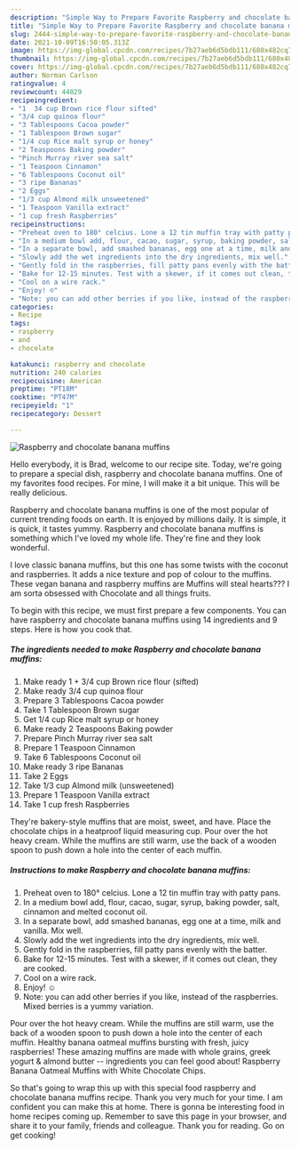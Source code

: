 ```yaml
---
description: "Simple Way to Prepare Favorite Raspberry and chocolate banana muffins"
title: "Simple Way to Prepare Favorite Raspberry and chocolate banana muffins"
slug: 2444-simple-way-to-prepare-favorite-raspberry-and-chocolate-banana-muffins
date: 2021-10-09T16:50:05.313Z
image: https://img-global.cpcdn.com/recipes/7b27aeb6d5bdb111/680x482cq70/raspberry-and-chocolate-banana-muffins-recipe-main-photo.jpg
thumbnail: https://img-global.cpcdn.com/recipes/7b27aeb6d5bdb111/680x482cq70/raspberry-and-chocolate-banana-muffins-recipe-main-photo.jpg
cover: https://img-global.cpcdn.com/recipes/7b27aeb6d5bdb111/680x482cq70/raspberry-and-chocolate-banana-muffins-recipe-main-photo.jpg
author: Norman Carlson
ratingvalue: 4
reviewcount: 44829
recipeingredient:
- "1  34 cup Brown rice flour sifted"
- "3/4 cup quinoa flour"
- "3 Tablespoons Cacoa powder"
- "1 Tablespoon Brown sugar"
- "1/4 cup Rice malt syrup or honey"
- "2 Teaspoons Baking powder"
- "Pinch Murray river sea salt"
- "1 Teaspoon Cinnamon"
- "6 Tablespoons Coconut oil"
- "3 ripe Bananas"
- "2 Eggs"
- "1/3 cup Almond milk unsweetened"
- "1 Teaspoon Vanilla extract"
- "1 cup fresh Raspberries"
recipeinstructions:
- "Preheat oven to 180° celcius. Lone a 12 tin muffin tray with patty pans."
- "In a medium bowl add, flour, cacao, sugar, syrup, baking powder, salt, cinnamon and melted coconut oil."
- "In a separate bowl, add smashed bananas, egg one at a time, milk and vanilla. Mix well."
- "Slowly add the wet ingredients into the dry ingredients, mix well."
- "Gently fold in the raspberries, fill patty pans evenly with the batter."
- "Bake for 12-15 minutes. Test with a skewer, if it comes out clean, they are cooked."
- "Cool on a wire rack."
- "Enjoy! ☺️"
- "Note: you can add other berries if you like, instead of the raspberries. Mixed berries is a yummy variation."
categories:
- Recipe
tags:
- raspberry
- and
- chocolate

katakunci: raspberry and chocolate 
nutrition: 240 calories
recipecuisine: American
preptime: "PT18M"
cooktime: "PT47M"
recipeyield: "1"
recipecategory: Dessert

---
```



![Raspberry and chocolate banana muffins](https://img-global.cpcdn.com/recipes/7b27aeb6d5bdb111/680x482cq70/raspberry-and-chocolate-banana-muffins-recipe-main-photo.jpg)

Hello everybody, it is Brad, welcome to our recipe site. Today, we're going to prepare a special dish, raspberry and chocolate banana muffins. One of my favorites food recipes. For mine, I will make it a bit unique. This will be really delicious.

Raspberry and chocolate banana muffins is one of the most popular of current trending foods on earth. It is enjoyed by millions daily. It is simple, it is quick, it tastes yummy. Raspberry and chocolate banana muffins is something which I've loved my whole life. They're fine and they look wonderful.

I love classic banana muffins, but this one has some twists with the coconut and raspberries. It adds a nice texture and pop of colour to the muffins. These vegan banana and raspberry muffins are Muffins will steal hearts??? I am sorta obsessed with Chocolate and all things fruits.


To begin with this recipe, we must first prepare a few components. You can have raspberry and chocolate banana muffins using 14 ingredients and 9 steps. Here is how you cook that.

<!--inarticleads1-->

##### The ingredients needed to make Raspberry and chocolate banana muffins:

1. Make ready 1 + 3/4 cup Brown rice flour (sifted)
1. Make ready 3/4 cup quinoa flour
1. Prepare 3 Tablespoons Cacoa powder
1. Take 1 Tablespoon Brown sugar
1. Get 1/4 cup Rice malt syrup or honey
1. Make ready 2 Teaspoons Baking powder
1. Prepare Pinch Murray river sea salt
1. Prepare 1 Teaspoon Cinnamon
1. Take 6 Tablespoons Coconut oil
1. Make ready 3 ripe Bananas
1. Take 2 Eggs
1. Take 1/3 cup Almond milk (unsweetened)
1. Prepare 1 Teaspoon Vanilla extract
1. Take 1 cup fresh Raspberries


They&#39;re bakery-style muffins that are moist, sweet, and have. Place the chocolate chips in a heatproof liquid measuring cup. Pour over the hot heavy cream. While the muffins are still warm, use the back of a wooden spoon to push down a hole into the center of each muffin. 

<!--inarticleads2-->

##### Instructions to make Raspberry and chocolate banana muffins:

1. Preheat oven to 180° celcius. Lone a 12 tin muffin tray with patty pans.
1. In a medium bowl add, flour, cacao, sugar, syrup, baking powder, salt, cinnamon and melted coconut oil.
1. In a separate bowl, add smashed bananas, egg one at a time, milk and vanilla. Mix well.
1. Slowly add the wet ingredients into the dry ingredients, mix well.
1. Gently fold in the raspberries, fill patty pans evenly with the batter.
1. Bake for 12-15 minutes. Test with a skewer, if it comes out clean, they are cooked.
1. Cool on a wire rack.
1. Enjoy! ☺️
1. Note: you can add other berries if you like, instead of the raspberries. Mixed berries is a yummy variation.


Pour over the hot heavy cream. While the muffins are still warm, use the back of a wooden spoon to push down a hole into the center of each muffin. Healthy banana oatmeal muffins bursting with fresh, juicy raspberries! These amazing muffins are made with whole grains, greek yogurt &amp; almond butter -- ingredients you can feel good about! Raspberry Banana Oatmeal Muffins with White Chocolate Chips. 

So that's going to wrap this up with this special food raspberry and chocolate banana muffins recipe. Thank you very much for your time. I am confident you can make this at home. There is gonna be interesting food in home recipes coming up. Remember to save this page in your browser, and share it to your family, friends and colleague. Thank you for reading. Go on get cooking!
